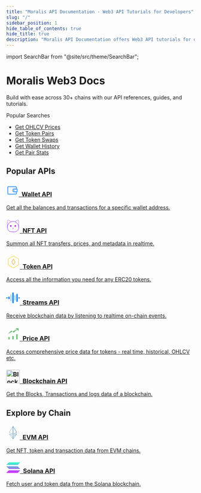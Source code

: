 ```yaml
---
title: "Moralis API Documentation - Web3 API Tutorials for Developers"
slug: "/"
sidebar_position: 1
hide_table_of_contents: true
hide_title: true
description: "Moralis API Documentation offers Web3 API tutorials for developers. Integrate Web3 into any tech stack with powerful APIs and step-by-step guides."
---
```


<head>
  <title>Moralis API Documentation - Web3 API Tutorials for Developers</title>
  <meta name="google-site-verification" content="QZyujgj641snkG6ghbv9VJq5lDJkTkino1N4bIZmSos" />
</head>

import SearchBar from "@site/src/theme/SearchBar";

<div id="home">
    <div className="intro">
        <h1>Moralis Web3 Docs</h1>
        <p>Build with ease across 30+ chains with our API references, guides, and tutorials.</p>
        <SearchBar />
        <div className="popular-searches">
            <div>Popular Searches</div>
            <ul>
                <li><a href="/web3-data-api/evm/reference/price/get-ohlcv-by-pair-address">Get OHLCV Prices</a></li>
                <li><a href="/web3-data-api/solana/reference/get-token-pairs-by-address">Get Token Pairs</a></li>
                <li><a href="/web3-data-api/evm/reference/get-swaps-by-token-address">Get Token Swaps</a></li>
                <li><a href="/web3-data-api/evm/reference/wallet-api/get-wallet-history">Get Wallet History</a></li>
                <li><a href="/web3-data-api/evm/reference/get-token-pair-stats">Get Pair Stats</a></li>
            </ul>
        </div>
    </div>
</div>

<div className="container">
    <h2>Popular APIs</h2>
    <div className="row">
        <div className="col col--4">
            <div className="col-demo margin-bottom--lg">
                <a className="card padding--lg card--homepage" href="/web3-data-api/evm/reference/wallet-api">
                    <h3><svg xmlns="http://www.w3.org/2000/svg" width="33" height="32" viewBox="0 0 33 32" fill="none"><g clip-path="url(#clip0_9467_365051)"><path fill-rule="evenodd" clip-rule="evenodd" d="M6.86492 7.21751C5.96092 7.21751 5.22808 7.94751 5.22808 8.84801V23.152C5.22808 24.0525 5.96092 24.7825 6.86492 24.7825H24.1882C25.0922 24.7825 25.8251 24.0525 25.8251 23.152V20.8112C25.8251 20.0608 26.4358 19.4525 27.1891 19.4525C27.9424 19.4525 28.5531 20.0608 28.5531 20.8112V23.152C28.5531 25.5533 26.5989 27.5 24.1882 27.5H6.86492C4.45424 27.5 2.5 25.5533 2.5 23.152V8.84801C2.5 6.44667 4.45424 4.5 6.86492 4.5H24.1882C26.5989 4.5 28.5531 6.44667 28.5531 8.84801V11.1888C28.5531 11.9392 27.9424 12.5475 27.1891 12.5475C26.4358 12.5475 25.8251 11.9392 25.8251 11.1888V8.84801C25.8251 7.94751 25.0922 7.21751 24.1882 7.21751H6.86492Z" fill="#57A5FF"></path><path fill-rule="evenodd" clip-rule="evenodd" d="M19.724 13.7146C19.6076 13.7146 19.5132 13.8086 19.5132 13.9246V18.0626C19.5132 18.1786 19.6076 18.2726 19.724 18.2726H27.5735C27.6899 18.2726 27.7843 18.1786 27.7843 18.0626V13.9246C27.7843 13.8086 27.6899 13.7146 27.5735 13.7146H19.724ZM16.7852 13.9246C16.7852 12.3078 18.1009 10.9971 19.724 10.9971H27.5735C29.1966 10.9971 30.5123 12.3078 30.5123 13.9246V18.0626C30.5123 19.6794 29.1966 20.9901 27.5735 20.9901H19.724C18.1009 20.9901 16.7852 19.6794 16.7852 18.0626V13.9246Z" fill="#57A5FF"></path><path d="M22.6874 15.9999C22.6874 15.4336 22.2266 14.9746 21.6581 14.9746C21.0897 14.9746 20.6289 15.4336 20.6289 15.9999C20.6289 16.5661 21.0897 17.0251 21.6581 17.0251C22.2266 17.0251 22.6874 16.5661 22.6874 15.9999Z" fill="#57A5FF"></path></g><defs><clipPath id="clip0_9467_365051"><rect width="28" height="23" fill="white" transform="translate(2.5 4.5)"></rect></clipPath></defs></svg>&nbsp;&nbsp;Wallet API</h3>
                    <p>Get all the balances and transactions for a specific wallet address.</p>
                </a>
            </div>
        </div>
        <div className="col col--4">
            <div className="col-demo margin-bottom--lg">
                <a className="card padding--lg card--homepage" href="/web3-data-api/evm/reference/nft-api">
                    <h3><svg xmlns="http://www.w3.org/2000/svg" width="36" height="36" fill="none"><g clipPath="url(#a)"><path stroke="#BC68FF" strokeLinecap="round" strokeLinejoin="round" strokeWidth="2.6" d="m23.258 6.528 6.312-3.876c1.612-.995 3.687.171 3.687 2.058v18.129M12.899 6.528 6.57 2.652c-1.612-.995-3.687.171-3.687 2.058v18.129"/><path stroke="#9B22FF" strokeLinecap="round" strokeLinejoin="round" strokeWidth="2.8" d="M21.543 33.608h-6.929c-6.483 0-11.731-5.248-11.731-11.73v-1.081c0-8.353 8.13-15.18 15.178-15.18 7.05 0 15.18 6.827 15.18 15.18v1.08c0 6.483-5.25 11.732-11.732 11.732h.034Z"/><path fill="#9B22FF" d="m16.518 23.37 1.56.789 1.544-.79"/><path stroke="#BC68FF" strokeLinecap="round" strokeLinejoin="round" strokeWidth="2.6" d="m16.518 23.37 1.56.789 1.544-.79M18.079 24.468v2.109"/><circle cx="12.105" cy="17.95" r="2.084" fill="#9B22FF"/><circle cx="24.035" cy="17.95" r="2.084" fill="#9B22FF"/></g><defs><clipPath id="a"><path fill="#fff" d="M1.476.885h33.187v34.13H1.476z"/></clipPath></defs></svg>&nbsp;&nbsp;<span>NFT API</span></h3>
                    <p>Summon all NFT transfers, prices, and metadata in realtime.</p>
                </a>
            </div>
        </div>
        <div className="col col--4">
            <div className="col-demo margin-bottom--lg">
                <a className="card padding--lg card--homepage" href="/web3-data-api/evm/reference/token-api">
                    <h3><svg xmlns="http://www.w3.org/2000/svg" width="36" height="36" fill="none"><g strokeLinejoin="round" strokeWidth="2.8" clipPath="url(#a)"><path stroke="#F0C800" d="M5.261 10.055 19.124 2.05l13.863 8.004v16.007l-13.863 8.004L5.26 26.062V10.055Z"/><path stroke="#D69700" d="m19.124 10.412 4.588 7.646-4.588 7.646-4.587-7.646 4.587-7.646Z"/></g><defs><clipPath id="a"><path fill="#fff" d="M0 0h36v36H0z"/></clipPath></defs></svg>&nbsp;&nbsp;<span>Token API</span></h3>
                    <p>Access all the information you need for any ERC20 tokens.</p>
                </a>
            </div>
        </div>
        <div className="col col--4">
            <div className="col-demo margin-bottom--lg">
                <a className="card padding--lg card--homepage" href="/streams-api/evm">
                    <h3>
<svg xmlns="http://www.w3.org/2000/svg" width="36" height="36" viewBox="0 0 36 36" fill="none"><g id="Frame 1000003773"><path id="icon" d="M19.7999 5.4001V30.6001C19.7999 31.6126 18.9562 32.4001 17.9999 32.4001C16.9874 32.4001 16.1999 31.6126 16.1999 30.6001V5.4001C16.1999 4.44385 16.9874 3.6001 17.9999 3.6001C18.9562 3.6001 19.7999 4.44385 19.7999 5.4001ZM30.5999 9.0001V27.0001C30.5999 28.0126 29.7562 28.8001 28.7999 28.8001C27.7874 28.8001 26.9999 28.0126 26.9999 27.0001V9.0001C26.9999 8.04385 27.7874 7.2001 28.7999 7.2001C29.7562 7.2001 30.5999 8.04385 30.5999 9.0001ZM8.99994 16.2001V19.8001C8.99994 20.8126 8.15619 21.6001 7.19994 21.6001C6.18744 21.6001 5.39994 20.8126 5.39994 19.8001V16.2001C5.39994 15.2438 6.18744 14.4001 7.19994 14.4001C8.15619 14.4001 8.99994 15.2438 8.99994 16.2001ZM-6.10352e-05 18.0001C-6.10352e-05 17.0438 0.787439 16.2001 1.79994 16.2001C2.75619 16.2001 3.59994 17.0438 3.59994 18.0001C3.59994 19.0126 2.75619 19.8001 1.79994 19.8001C0.787439 19.8001 -6.10352e-05 19.0126 -6.10352e-05 18.0001ZM32.3999 18.0001C32.3999 17.0438 33.1874 16.2001 34.1999 16.2001C35.1562 16.2001 35.9999 17.0438 35.9999 18.0001C35.9999 19.0126 35.1562 19.8001 34.1999 19.8001C33.1874 19.8001 32.3999 19.0126 32.3999 18.0001Z" fill="#0F7FFF"></path><g id="icon_2"><path d="M14.3999 25.2V10.8C14.3999 9.84375 13.5562 9 12.5999 9C11.5874 9 10.7999 9.84375 10.7999 10.8V25.2C10.7999 26.2125 11.5874 27 12.5999 27C13.5562 27 14.3999 26.2125 14.3999 25.2Z" fill="#99D3FF"></path><path d="M25.1999 23.4V12.6C25.1999 11.6437 24.3562 10.8 23.3999 10.8C22.3874 10.8 21.5999 11.6437 21.5999 12.6V23.4C21.5999 24.4125 22.3874 25.2 23.3999 25.2C24.3562 25.2 25.1999 24.4125 25.1999 23.4Z" fill="#99D3FF"></path></g></g></svg>&nbsp;&nbsp;<span>Streams API</span></h3>
                    <p>Receive blockchain data by listening to realtime on-chain events.</p>
                </a>
            </div>
        </div>
        <div className="col col--4">
            <div className="col-demo margin-bottom--lg">
                <a className="card padding--lg card--homepage" href="/web3-data-api/evm/reference/price-api">
                    <h3><svg id="Layer_24" xmlns="http://www.w3.org/2000/svg" width="36" height="36" viewBox="0 0 23.78 23.78"><line className="cls-1" x1="1.68" y1="21.66" x2="21.87" y2="21.66" fill="#6fc276"/><rect className="cls-4" x="3.59" y="17.65" width="2.58" height="3.99" fill="#6fc276"/><rect className="cls-4" x="10.53" y="15.76" width="2.58" height="5.88" fill="#6fc276"/><rect className="cls-4" x="17.48" y="12.68" width="2.58" height="8.96" fill="#6fc276"/><polyline className="cls-3" points="2.55 12.45 9.07 6.01 13.2 10.14 20.62 2.72" fill="#6fc276"/><polyline className="cls-2" points="16.42 2.01 21.75 2.01 21.75 7.05" fill="#6fc276"/></svg>&nbsp;&nbsp;<span>Price API</span></h3>
                    <p>Access comprehensive price data for tokens - real time, historical, OHLCV etc.</p>
                </a>
            </div>
        </div>
        <div className="col col--4">
            <div className="col-demo margin-bottom--lg">
                <a className="card padding--lg card--homepage" href="/web3-data-api/evm/reference/blockchain-api">
                    <h3><img src="https://developers.moralis.com/wp-content/uploads/2024/10/blockchain-api-36.svg" alt="Blockchain API" width="36" height="36" />&nbsp;&nbsp;Blockchain API</h3>
                    <p>Get the Blocks, Transactions and logs data of a blockchain.</p>
                </a>
            </div>
        </div>
    </div>
</div>

<div className="container">
    <h2>Explore by Chain</h2>
    <div className="row">
        <div className="col col--4">
            <div className="col-demo margin-bottom--lg">
                <a className="card padding--lg card--homepage" href="/web3-data-api/evm/reference">
                    <h3><svg xmlns="http://www.w3.org/2000/svg" width="36" height="36" fill="none"><path stroke="#85B3DB" strokeLinejoin="round" strokeMiterlimit="2.927" strokeWidth="2.238" d="M18.005 1.213 7.928 17.31l10.077 5.735V1.213Z"/><path stroke="#5B8DB9" strokeLinejoin="round" strokeMiterlimit="2.927" strokeWidth="2.238" d="M18 1.213v21.823l10.072-5.733L18 1.213Z"/><path stroke="#85B3DB" strokeLinejoin="round" strokeMiterlimit="2.927" strokeWidth="1.791" d="M18.005 34.801V27L7.928 21.366 18.005 34.8Z"/><path stroke="#5B8DB9" strokeLinejoin="round" strokeMiterlimit="2.927" strokeWidth="2.238" d="M18 26.987v7.799l10.072-13.43L18 26.987Z"/></svg>&nbsp;&nbsp;<span>EVM API</span></h3>
                    <p>Get NFT, token and transaction data from EVM chains.</p>
                </a>
            </div>
        </div>
        <div className="col col--4">
            <div className="col-demo margin-bottom--lg">
                <a className="card padding--lg card--homepage" href="/web3-data-api/solana/reference">
                    <h3>
<svg xmlns="http://www.w3.org/2000/svg" width="37" height="29" viewBox="0 0 37 29" fill="none"><g id="Solana"><g id="Vector"><path d="M6.51468 21.866C6.7319 21.6489 7.03058 21.5222 7.34735 21.5222H36.0747C36.5996 21.5222 36.8621 22.1554 36.491 22.5263L30.8161 28.198C30.5989 28.4151 30.3002 28.5417 29.9835 28.5417H1.25615C0.731204 28.5417 0.46873 27.9085 0.839814 27.5376L6.51468 21.866Z" fill="url(#paint0_linear_8357_1864)"></path><path d="M6.51467 0.689929C6.74094 0.472832 7.03962 0.346191 7.34735 0.346191H36.0747C36.5996 0.346191 36.8621 0.979392 36.491 1.35027L30.8161 7.02194C30.5989 7.23903 30.3002 7.36567 29.9834 7.36567H1.25614C0.731196 7.36567 0.468722 6.73247 0.839806 6.3616L6.51467 0.689929Z" fill="url(#paint1_linear_8357_1864)"></path><path d="M30.8161 11.2101C30.5989 10.993 30.3002 10.8664 29.9835 10.8664H1.25615C0.731204 10.8664 0.46873 11.4996 0.839814 11.8705L6.51468 17.5421C6.7319 17.7592 7.03058 17.8859 7.34735 17.8859H36.0747C36.5996 17.8859 36.8621 17.2527 36.491 16.8818L30.8161 11.2101Z" fill="url(#paint2_linear_8357_1864)"></path></g></g><defs><linearGradient id="paint0_linear_8357_1864" x1="18.6654" y1="0.346191" x2="18.6654" y2="28.5417" gradientUnits="userSpaceOnUse"><stop stop-color="#33FFCC"></stop><stop offset="1" stop-color="#D625FD"></stop></linearGradient><linearGradient id="paint1_linear_8357_1864" x1="18.6654" y1="0.346191" x2="18.6654" y2="28.5417" gradientUnits="userSpaceOnUse"><stop stop-color="#33FFCC"></stop><stop offset="1" stop-color="#D625FD"></stop></linearGradient><linearGradient id="paint2_linear_8357_1864" x1="18.6654" y1="0.346191" x2="18.6654" y2="28.5417" gradientUnits="userSpaceOnUse"><stop stop-color="#33FFCC"></stop><stop offset="1" stop-color="#D625FD"></stop></linearGradient></defs></svg>&nbsp;&nbsp;Solana API</h3>
                    <p>Fetch user and token data from the Solana blockchain.</p>
                </a>
            </div>
        </div>
    </div>
</div>
